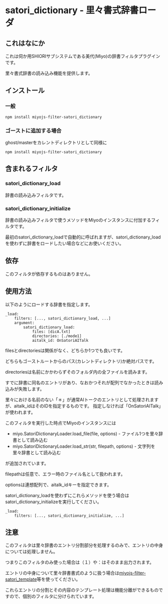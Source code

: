 satori_dictionary - 里々書式辞書ローダ
========================================

これはなにか
----------------------------------------

これは伺か用SHIORIサブシステムである美代(Miyo)の辞書フィルタプラグインです。

里々書式辞書の読み込み機能を提供します。

インストール
----------------------------------------

### 一般

    npm install miyojs-filter-satori_dictionary

### ゴーストに追加する場合

ghost/masterをカレントディレクトリとして同様に

    npm install miyojs-filter-satori_dictionary

含まれるフィルタ
----------------------------------------

### satori_dictionary_load

辞書の読み込みフィルタです。

### satori_dictionary_initialize

辞書の読み込みフィルタで使うメソッドをMiyoのインスタンスに付加するフィルタです。

最初のsatori_dictionary_loadで自動的に呼ばれますが、satori_dictionary_loadを使わずに辞書をロードしたい場合などにお使いください。

依存
----------------------------------------

このフィルタが依存するものはありません。

使用方法
----------------------------------------

以下のようにロードする辞書を指定します。

    _load:
    	filters: [..., satori_dictionary_load, ...]
    	argument:
    		satori_dictionary_load:
    			files: [dicA.txt]
    			directories: [./mode1]
    			aitalk_id: OnSatoriAITalk

filesとdirectoriesは関係がなく、どちらか1つでも良いです。

どちらもゴーストルートからのパス(カレントディレクトリ)か絶対パスです。

directoriesは名前にかかわらずそのフォルダ内の全ファイルを読みます。

すでに辞書に同名のエントリがあり、なおかつそれが配列でなかったときは読み込みが失敗します。

里々における名前のない「＊」が通常AIトークのエントリとして処理されますが、aitalk_idはそのIDを指定するものです。
指定しなければ「OnSatoriAITalk」が使われます。

このフィルタを実行した時点でMiyoのインスタンスには

- miyo.SatoriDictionaryLoader.load_file(file, options) - ファイル1つを里々辞書として読み込む
- miyo.SatoriDictionaryLoader.load_str(str, filepath, options) - 文字列を里々辞書として読み込む

が追加されています。

filepathは任意で、エラー時のファイル名として扱われます。

optionsは連想配列で、aitalk_idキーを指定できます。

satori_dictionary_loadを使わずにこれらメソッドを使う場合はsatori_dictionary_initializeを実行してください。

    _load:
    	filters: [..., satori_dictionary_initialize, ...]

注意
----------------------------------------

このフィルタは里々辞書のエントリ分割部分を処理するのみで、エントリの中身については処理しません。

つまりこのフィルタのみ使った場合は（１）や：はそのまま出力されます。

エントリの中身について里々辞書書式のように扱う場合は[miyojs-filter-satori_template](https://github.com/Narazaka/miyojs-filter-satori_template.git)等を使ってください。

これらエントリの分割とその内容のテンプレート処理は機能分離ができるものですので、個別のフィルタに分けられています。
